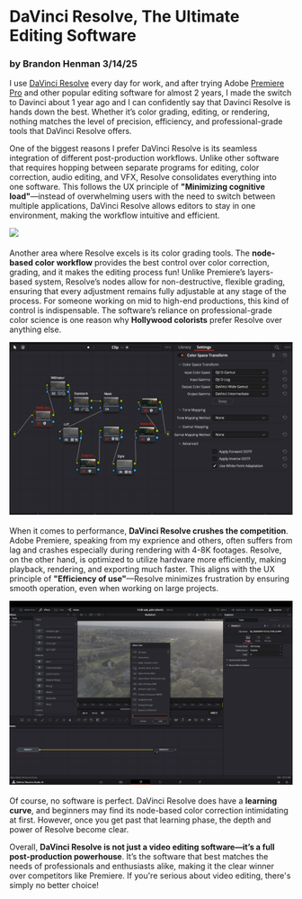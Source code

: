 # DaVinci Resolve, The Ultimate Editing Software
### by Brandon Henman 3/14/25

I use [DaVinci Resolve](https://www.blackmagicdesign.com/products/davinciresolve) every day for work, and after trying Adobe [Premiere Pro](https://www.adobe.com/products/premiere.html) and other popular editing software for almost 2 years, I made the switch to Davinci about 1 year ago and I can confidently say that Davinci Resolve is hands down the best. Whether it’s color grading, editing, or rendering, nothing matches the level of precision, efficiency, and professional-grade tools that DaVinci Resolve offers.

One of the biggest reasons I prefer DaVinci Resolve is its seamless integration of different post-production workflows. Unlike other software that requires hopping between separate programs for editing, color correction, audio editing, and VFX, Resolve consolidates everything into one software. This follows the UX principle of **"Minimizing cognitive load"**—instead of overwhelming users with the need to switch between multiple applications, DaVinci Resolve allows editors to stay in one environment, making the workflow intuitive and efficient.

![](img1.jpg)
<br><br>
Another area where Resolve excels is its color grading tools. The **node-based color workflow** provides the best control over color correction, grading, and it makes the editing process fun! Unlike Premiere’s layers-based system, Resolve’s nodes allow for non-destructive, flexible grading, ensuring that every adjustment remains fully adjustable at any stage of the process. For someone working on mid to high-end productions, this kind of control is indispensable. The software’s reliance on professional-grade color science is one reason why **Hollywood colorists** prefer Resolve over anything else.

![](img2.jpg)
<br><br>
When it comes to performance, **DaVinci Resolve crushes the competition**. Adobe Premiere, speaking from my exprience and others, often suffers from lag and crashes especially during rendering with 4-8K footages. Resolve, on the other hand, is optimized to utilize hardware more efficiently, making playback, rendering, and exporting much faster. This aligns with the UX principle of **"Efficiency of use"**—Resolve minimizes frustration by ensuring smooth operation, even when working on large projects.

![](img3.jpg)
<br><br>
Of course, no software is perfect. DaVinci Resolve does have a **learning curve**, and beginners may find its node-based color correction intimidating at first. However, once you get past that learning phase, the depth and power of Resolve become clear.

Overall, **DaVinci Resolve is not just a video editing software—it’s a full post-production powerhouse**. It’s the software that best matches the needs of professionals and enthusiasts alike, making it the clear winner over competitors like Premiere. If you're serious about video editing, there's simply no better choice!

